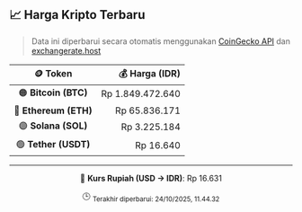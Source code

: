 

<!-- HARGA_KRIPTO -->
## 📈 Harga Kripto Terbaru

> Data ini diperbarui secara otomatis menggunakan [CoinGecko API](https://www.coingecko.com/) dan [exchangerate.host](https://exchangerate.host/)

<div align="center">

| 🪙 Token | 💰 Harga (IDR) |
|:------:|---------------:|
| 🟠 **Bitcoin (BTC)**   | Rp 1.849.472.640 |
| 🔵 **Ethereum (ETH)**  | Rp 65.836.171 |
| 🟣 **Solana (SOL)**    | Rp 3.225.184 |
| 🟢 **Tether (USDT)**   | Rp 16.640 |

---

💱 **Kurs Rupiah (USD → IDR)**: Rp 16.631

🕒 <sub>Terakhir diperbarui: 24/10/2025, 11.44.32</sub>

</div>
<!-- /HARGA_KRIPTO -->